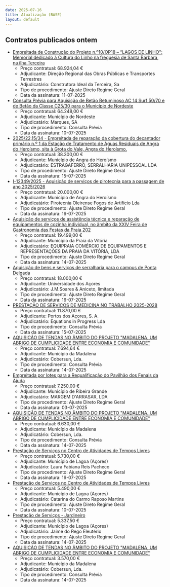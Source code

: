 ```yaml
---
date: 2025-07-16
title: Atualização (BASE)
layout: default
---
```

## Contratos publicados ontem

* [Empreitada de Construção do Projeto n.º10/OP18 – “LAGOS DE LINHO": Memorial dedicado à Cultura do Linho na freguesia de Santa Bárbara, na ilha Terceira](https://www.base.gov.pt/Base4/pt/detalhe/?type=contratos&id=11587126)
  * Preço contratual: 68.924,04 €
  * Adjudicante: Direção Regional das Obras Públicas e Transportes Terrestres
  * Adjudicatário: Construtora Ideal da Terceira, Sa
  * Tipo de procedimento: Ajuste Direto Regime Geral
  * Data da assinatura: 11-07-2025
* [Consulta Prévia para Aquisição de Betão Betuminoso AC 14 Surf 50/70 e de Betão da Classe C25/30 para o Município de Nordeste](https://www.base.gov.pt/Base4/pt/detalhe/?type=contratos&id=11587013)
  * Preço contratual: 64.248,00 €
  * Adjudicante: Município de Nordeste
  * Adjudicatário: Marques, SA
  * Tipo de procedimento: Consulta Prévia
  * Data da assinatura: 10-07-2025
* [2025/22,15/34 - Empreitada de reparação da cobertura do decantador primário n.º 1 da Estação de Tratamento de Águas Residuais de Angra do Heroísmo, sita à Grota do Vale, Angra do Heroísmo.](https://www.base.gov.pt/Base4/pt/detalhe/?type=contratos&id=11587026)
  * Preço contratual: 38.300,00 €
  * Adjudicante: Município de Angra do Heroísmo
  * Adjudicatário: ESTRAGAFERRO, SERRALHARIA UNIPESSOAL LDA
  * Tipo de procedimento: Ajuste Direto Regime Geral
  * Data da assinatura: 15-07-2025
* [I-12349/2025 - Aquisição de serviços de pirotecnia para a passagem de ano 2025/2026](https://www.base.gov.pt/Base4/pt/detalhe/?type=contratos&id=11587957)
  * Preço contratual: 20.000,00 €
  * Adjudicante: Município de Angra do Heroísmo
  * Adjudicatário: Pirotecnia Oleirense Fogos de Artificio Lda
  * Tipo de procedimento: Ajuste Direto Regime Geral
  * Data da assinatura: 16-07-2025
* [Aquisição de serviços de assistência técnica e reparação de equipamentos de cozinha individual, no âmbito da XXIV Feira de Gastronomia das Festas da Praia 202](https://www.base.gov.pt/Base4/pt/detalhe/?type=contratos&id=11587199)
  * Preço contratual: 19.499,00 €
  * Adjudicante: Município da Praia da Vitória
  * Adjudicatário: EQUIPRAIA COMÉRCIO DE EQUIPAMENTOS E REPRESENTAÇÕES DA PRAIA DA VITÓRIA, LDA
  * Tipo de procedimento: Ajuste Direto Regime Geral
  * Data da assinatura: 14-07-2025
* [Aquisição de bens e serviços de serralharia para o campus de Ponta Delgada](https://www.base.gov.pt/Base4/pt/detalhe/?type=contratos&id=11587646)
  * Preço contratual: 18.000,00 €
  * Adjudicante: Universidade dos Açores
  * Adjudicatário: J.M.Soares & Aniceto, limitada
  * Tipo de procedimento: Ajuste Direto Regime Geral
  * Data da assinatura: 16-07-2025
* [PRESTAÇÃO DE SERVIÇOS DE MEDICINA NO TRABALHO 2025-2028](https://www.base.gov.pt/Base4/pt/detalhe/?type=contratos&id=11586433)
  * Preço contratual: 11.870,00 €
  * Adjudicante: Portos dos Açores, S. A.
  * Adjudicatário: Equations in Progress Lda
  * Tipo de procedimento: Consulta Prévia
  * Data da assinatura: 15-07-2025
* [AQUISIÇÃO DE TENDAS NO ÂMBITO DO PROJETO "MADALENA, UM ABRIGO DE CUMPLICIDADE ENTRE ECONOMIA E COMUNIDADE"](https://www.base.gov.pt/Base4/pt/detalhe/?type=contratos&id=11586768)
  * Preço contratual: 7.694,64 €
  * Adjudicante: Município da Madalena
  * Adjudicatário: Cobersun, Lda.
  * Tipo de procedimento: Consulta Prévia
  * Data da assinatura: 14-07-2025
* [Empreitada por lotes para a Requalificação do Pavilhão dos Fenais da Ajuda](https://www.base.gov.pt/Base4/pt/detalhe/?type=contratos&id=11587949)
  * Preço contratual: 7.250,00 €
  * Adjudicante: Município de Ribeira Grande
  * Adjudicatário: MARGEM D'ARRASAR, LDA
  * Tipo de procedimento: Ajuste Direto Regime Geral
  * Data da assinatura: 03-07-2025
* [AQUISIÇÃO DE TENDAS NO ÂMBITO DO PROJETO "MADALENA, UM ABRIGO DE CUMPLICIDADE ENTRE ECONOMIA E COMUNIDADE"](https://www.base.gov.pt/Base4/pt/detalhe/?type=contratos&id=11586866)
  * Preço contratual: 6.630,00 €
  * Adjudicante: Município da Madalena
  * Adjudicatário: Cobersun, Lda.
  * Tipo de procedimento: Consulta Prévia
  * Data da assinatura: 14-07-2025
* [Prestação de Serviços no Centro de Atividades de Tempos Livres](https://www.base.gov.pt/Base4/pt/detalhe/?type=contratos&id=11587981)
  * Preço contratual: 5.730,00 €
  * Adjudicante: Município de Lagoa (Açores)
  * Adjudicatário: Laura Fabiana Reis Pacheco
  * Tipo de procedimento: Ajuste Direto Regime Geral
  * Data da assinatura: 16-07-2025
* [Prestação de Serviços no Centro de Atividades de Tempos Livres](https://www.base.gov.pt/Base4/pt/detalhe/?type=contratos&id=11587310)
  * Preço contratual: 5.490,00 €
  * Adjudicante: Município de Lagoa (Açores)
  * Adjudicatário: Catarina do Carmo Raposo Martins
  * Tipo de procedimento: Ajuste Direto Regime Geral
  * Data da assinatura: 10-07-2025
* [Prestação de Serviços - Jardineiro](https://www.base.gov.pt/Base4/pt/detalhe/?type=contratos&id=11587765)
  * Preço contratual: 5.337,50 €
  * Adjudicante: Município de Lagoa (Açores)
  * Adjudicatário: Jaime do Rego Eleutério
  * Tipo de procedimento: Ajuste Direto Regime Geral
  * Data da assinatura: 14-07-2025
* [AQUISIÇÃO DE TENDAS NO ÂMBITO DO PROJETO "MADALENA, UM ABRIGO DE CUMPLICIDADE ENTRE ECONOMIA E COMUNIDADE"](https://www.base.gov.pt/Base4/pt/detalhe/?type=contratos&id=11586813)
  * Preço contratual: 3.570,00 €
  * Adjudicante: Município da Madalena
  * Adjudicatário: Cobersun, Lda.
  * Tipo de procedimento: Consulta Prévia
  * Data da assinatura: 14-07-2025

